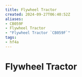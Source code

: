 ```yaml
---
title: Flywheel Tractor
created: 2024-09-27T06:40:52Z
aliases:
- CB059F
- Flywheel Tractor
- "Flywheel Tractor `CB059F`"
tags:
- hf4a
---
```


# Flywheel Tractor
